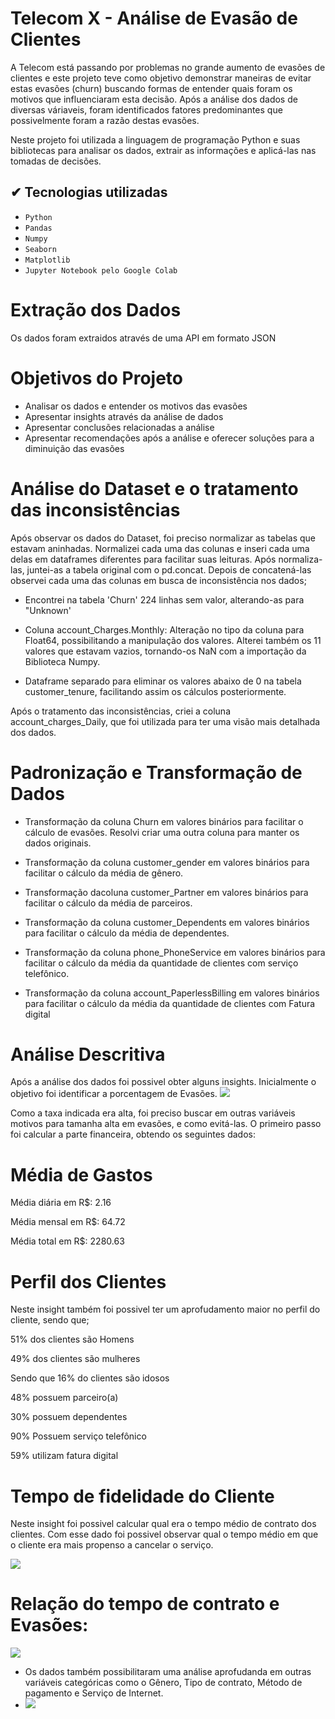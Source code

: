 # **Telecom X - Análise de Evasão de Clientes**

A Telecom está passando por problemas no grande aumento de evasões de clientes e este projeto teve como objetivo demonstrar maneiras de evitar estas evasões (churn) buscando formas de entender quais foram os motivos que influenciaram esta decisão. Após a análise dos dados de diversas váriaveis, foram identificados fatores predominantes que possivelmente foram a razão destas evasões. 

Neste projeto foi utilizada a linguagem de programação Python e suas bibliotecas para analisar os dados, extrair as informações e aplicá-las nas tomadas de decisões. 

## ✔ Tecnologias utilizadas
- ``Python``
- ``Pandas``
- ``Numpy``
- ``Seaborn``
- ``Matplotlib ``
- ``Jupyter Notebook pelo Google Colab ``
  
# **Extração dos Dados**
Os dados foram extraidos através de uma API em formato JSON

# Objetivos do Projeto
* Analisar os dados e entender os motivos das evasões
* Apresentar insights através da análise de dados
* Apresentar conclusões relacionadas a análise
* Apresentar recomendações após a análise e oferecer soluções para a diminuição das evasões

 # **Análise do Dataset e o tratamento das inconsistências**
Após observar os dados do Dataset, foi preciso normalizar as tabelas que estavam aninhadas. Normalizei cada uma das colunas e inseri cada uma delas em dataframes diferentes para facilitar suas leituras. Após normaliza-las, juntei-as a tabela original com o pd.concat. Depois de concatená-las observei cada uma das colunas em busca de inconsistência nos dados;

*   Encontrei na tabela 'Churn' 224 linhas sem valor, alterando-as para "Unknown'
*  Coluna account_Charges.Monthly: Alteração no tipo da coluna para Float64, possibilitando a manipulação dos valores. Alterei também os 11 valores que estavam vazios, tornando-os NaN com a importação da Biblioteca Numpy.

*   Dataframe separado para eliminar os valores abaixo de 0 na tabela customer_tenure, facilitando assim os cálculos posteriormente.

Após o tratamento das inconsistências, criei a coluna account_charges_Daily, que foi utilizada para ter uma visão mais detalhada dos dados. 

# **Padronização e Transformação de Dados**

*   Transformação da coluna Churn em valores binários para facilitar o cálculo de evasões. Resolvi criar uma outra coluna para manter os dados originais.

*  Transformação da coluna customer_gender em valores binários para facilitar o 
cálculo da média de gênero.

*   Transformação dacoluna customer_Partner em valores binários para facilitar o cálculo da média de parceiros.

*   Transformação da coluna customer_Dependents em valores binários para facilitar o cálculo da média de dependentes.

*  Transformação da coluna phone_PhoneService em valores binários para facilitar o cálculo da média da quantidade de clientes com serviço telefônico.

*   Transformação da coluna account_PaperlessBilling em valores binários para facilitar o cálculo da média da quantidade de clientes com Fatura digital

  # **Análise Descritiva**
Após a análise dos dados foi possivel obter alguns insights. Inicialmente o objetivo foi identificar a porcentagem de Evasões.
 <img src= "/img/porcEvasoes.png" style = "heigt: 40px;" img >
 
Como a taxa indicada era alta, foi preciso buscar em outras variáveis motivos para tamanha alta em evasões, e como evitá-las. O primeiro passo foi calcular a parte financeira, obtendo os seguintes dados:

# **Média de Gastos**

Média diária em R$: 2.16

Média mensal em R$: 64.72

Média total em R$: 2280.63

# **Perfil dos Clientes**
Neste insight também foi possivel ter um aprofudamento maior no perfil do cliente, sendo que;

51% dos clientes são Homens

49% dos clientes são mulheres

Sendo que 16% do clientes são idosos

48% possuem parceiro(a)

30% possuem dependentes

90% Possuem serviço telefônico

59% utilizam fatura digital

# **Tempo de fidelidade do Cliente**
Neste insight foi possivel calcular qual era o tempo médio de contrato dos clientes. Com esse dado foi possivel observar qual o tempo médio em que o cliente era mais propenso a cancelar o serviço. 

<img src= "img/tempoFidelidade.png" style = "heigt: 40px;" img >

# Relação do tempo de contrato e Evasões:

<img src= "/img/graficoCT.png" style = "heigt: 40px;" img >

 - Os dados também possibilitaram uma análise aprofudanda em outras variáveis categóricas como o Gênero, Tipo de contrato, Método de pagamento e Serviço de Internet.
 - 
   <img src= "/img/evasoesGenero.png" style = "heigt: 10px;" img >

